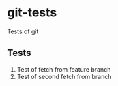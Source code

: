 # git-tests
Tests of git

## Tests

1. Test of fetch from feature branch
2. Test of second fetch from branch